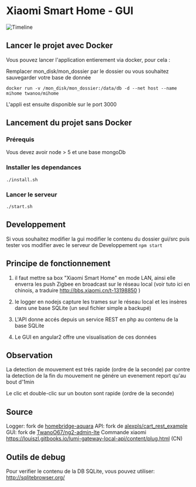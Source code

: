 # Xiaomi Smart Home - GUI

![Timeline](https://raw.githubusercontent.com/TwanoO67/xiaomi-smart-home-gui/master/docs/timeline.png)

## Lancer le projet avec Docker

Vous pouvez lancer l'application entierement via docker, pour cela :

Remplacer mon_disk/mon_dossier par le dossier ou vous souhaitez sauvegarder votre base de donnée

```docker run -v /mon_disk/mon_dossier:/data/db -d --net host --name mihome twanoo/mihome```

L'appli est ensuite disponible sur le port 3000

## Lancement du projet sans Docker

### Prérequis
Vous devez avoir node > 5 et une base mongoDb

### Installer les dependances
``` ./install.sh ```

### Lancer le serveur
``` ./start.sh ```


## Developpement

Si vous souhaitez modifier la gui
modifier le contenu du dossier gui/src
puis tester vos modifier avec le serveur de Developpement
``` npm start ```

## Principe de fonctionnement

1) il faut mettre sa box "Xiaomi Smart Home" en mode LAN, ainsi elle enverra les push Zigbee en broadcast sur le réseau local
(voir tuto ici en chinois, a traduire http://bbs.xiaomi.cn/t-13198850 )

2) le logger en nodejs capture les trames sur le réseau local et les insères dans une base SQLite (un seul fichier simple a backupé)

3) L'API donne accés depuis un service REST en php au contenu de la base SQLite

4) Le GUI en angular2  offre une visualisation de ces données

## Observation
La detection de mouvement est trés rapide (ordre de la seconde)
par contre la detection de la fin du mouvement ne génére un evenement report qu'au bout d'1min

Le clic et double-clic sur un bouton sont rapide (ordre de la seconde)

## Source
Logger: fork de [homebridge-aquara](https://github.com/snOOrz/homebridge-aqara)
API: fork de [alexpls/cart_rest_example](https://github.com/alexpls/cart_rest_example)
GUI: fork de [TwanoO67/ng2-admin-lte](https://github.com/TwanoO67/ng2-admin-lte)
Commande xiaomi https://louiszl.gitbooks.io/lumi-gateway-local-api/content/plug.html (CN)

## Outils de debug

Pour verifier le contenu de la DB SQLite, vous pouvez utiliser: http://sqlitebrowser.org/
